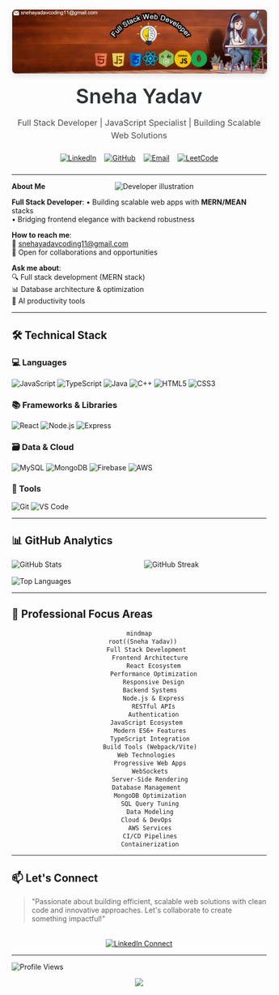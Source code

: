 <div align="center">
  <img src="https://github.com/SnehaYadavWorld11/SnehaYadavWorld11/blob/main/Pokecut_1750678051004.jpg?raw=true" 
       alt="Sneha Yadav Professional Banner" 
       style="border-radius: 8px; max-width: 100%; height: auto; box-shadow: 0 4px 12px rgba(0,0,0,0.1); border: 1px solid rgba(0,0,0,0.1);" />
  
  <h1 style="font-size: 2.5rem; margin: 1rem 0; color: #2d3436; font-weight: 600;">Sneha Yadav</h1>
  
  <h3 style="font-weight: 400; color: #4a4a4a; max-width: 800px; margin: 0 auto 1.5rem; line-height: 1.5;">
    Full Stack Developer | JavaScript Specialist | Building Scalable Web Solutions
  </h3>
  
  <div style="margin: 1.5rem 0; display: flex; gap: 1rem; justify-content: center;">
    <a href="https://www.linkedin.com/in/snehayadav11/" target="_blank">
      <img src="https://img.shields.io/badge/-LinkedIn-0A66C2?style=for-the-badge&logo=linkedin&logoColor=white" alt="LinkedIn" />
    </a>
    <a href="https://github.com/SnehaYadavWorld11" target="_blank">
      <img src="https://img.shields.io/badge/-GitHub-181717?style=for-the-badge&logo=github&logoColor=white" alt="GitHub" />
    </a>
    <a href="mailto:snehayadavcoding11@gmail.com">
      <img src="https://img.shields.io/badge/-Email-D14836?style=for-the-badge&logo=gmail&logoColor=white" alt="Email" />
    </a>
    <a href="https://leetcode.com/u/sneha_yadav_world/" target="_blank">
      <img src="https://img.shields.io/badge/-LeetCode-FFA116?style=for-the-badge&logo=leetcode&logoColor=black" alt="LeetCode" />
    </a>
  </div>
</div>


---


**About Me**<img src="https://raw.githubusercontent.com/sanjay-kv/sanjay-kv/main/Assets/illustration.png" width="300px" align="right" alt="Developer illustration">

**Full Stack Developer**: 
• Building scalable web apps with **MERN/MEAN** stacks  
• Bridging frontend elegance with backend robustness  

**How to reach me**:  
📧 snehayadavcoding11@gmail.com  
📅 Open for collaborations and opportunities  

**Ask me about**:  
🔍 Full stack development (MERN stack)  
📊 Database architecture & optimization  
🤖 AI productivity tools  

---

## 🛠️ Technical Stack  

### 💻 Languages  
![JavaScript](https://img.shields.io/badge/JavaScript-F7DF1E?style=flat-square&logo=javascript&logoColor=black)
![TypeScript](https://img.shields.io/badge/TypeScript-3178C6?style=flat-square&logo=typescript&logoColor=white)
![Java](https://img.shields.io/badge/Java-ED8B00?style=flat-square&logo=openjdk&logoColor=white)
![C++](https://img.shields.io/badge/C%2B%2B-00599C?style=flat-square&logo=c%2B%2B&logoColor=white)
![HTML5](https://img.shields.io/badge/HTML5-E34F26?style=flat-square&logo=html5&logoColor=white)
![CSS3](https://img.shields.io/badge/CSS3-1572B6?style=flat-square&logo=css3&logoColor=white)


### 📚 Frameworks & Libraries  
![React](https://img.shields.io/badge/React-20232A?style=flat-square&logo=react&logoColor=61DAFB)
![Node.js](https://img.shields.io/badge/Node.js-339933?style=flat-square&logo=nodedotjs&logoColor=white)
![Express](https://img.shields.io/badge/Express.js-000000?style=flat-square&logo=express&logoColor=white)


### 🗃️ Data & Cloud  
![MySQL](https://img.shields.io/badge/MySQL-4479A1?style=flat-square&logo=mysql&logoColor=white)
![MongoDB](https://img.shields.io/badge/MongoDB-47A248?style=flat-square&logo=mongodb&logoColor=white)
![Firebase](https://img.shields.io/badge/Firebase-FFCA28?style=flat-square&logo=firebase&logoColor=black)
![AWS](https://img.shields.io/badge/AWS-232F3E?style=flat-square&logo=amazon-aws&logoColor=white)


### 🔧 Tools  
![Git](https://img.shields.io/badge/Git-F05032?style=flat-square&logo=git&logoColor=white)
![VS Code](https://img.shields.io/badge/VS_Code-007ACC?style=flat-square&logo=visual-studio-code&logoColor=white)

---


## 📊 GitHub Analytics

<div style="display: flex; justify-content: space-between; flex-wrap: wrap; gap: 1rem;">
  <img width="48%" src="https://github-readme-stats.vercel.app/api?username=SnehaYadavWorld11&show_icons=true&theme=algolia&hide_border=true" alt="GitHub Stats" />
  <img width="48%" src="https://github-readme-streak-stats.herokuapp.com/?user=SnehaYadavWorld11&theme=algolia&hide_border=true" alt="GitHub Streak" />
</div>

<div style="margin-top: 1rem;">
  <img src="https://github-readme-stats.vercel.app/api/top-langs/?username=SnehaYadavWorld11&layout=compact&theme=algolia&hide_border=true" alt="Top Languages" />
</div>

---

## 🌟 Professional Focus Areas

<div align="center">

```mermaid
mindmap
  root((Sneha Yadav))
    Full Stack Development
      Frontend Architecture
        React Ecosystem
        Performance Optimization
        Responsive Design
      Backend Systems
        Node.js & Express
        RESTful APIs
        Authentication
    JavaScript Ecosystem
      Modern ES6+ Features
      TypeScript Integration
      Build Tools (Webpack/Vite)
    Web Technologies
      Progressive Web Apps
      WebSockets
      Server-Side Rendering
    Database Management
      MongoDB Optimization
      SQL Query Tuning
      Data Modeling
    Cloud & DevOps
      AWS Services
      CI/CD Pipelines
      Containerization
 ```
</div>


---

## 📫 Let's Connect
> "Passionate about building efficient, scalable web solutions with clean code and innovative approaches. Let's collaborate to create something impactful!"

<div align="center" style="margin-top: 2rem;">
  <a href="https://www.linkedin.com/in/snehayadav11/" target="_blank">
    <img src="https://img.shields.io/badge/-Let's%20Connect%20on%20LinkedIn-0A66C2?style=for-the-badge&logo=linkedin&logoColor=white" alt="LinkedIn Connect" />
  </a>
</div>

---

![Profile Views](https://komarev.com/ghpvc/?username=sanjeetkotarya&color=00D9FF&style=for-the-badge&label=PROFILE+VIEWS)

</div>

<div align="center">
  <img src="https://capsule-render.vercel.app/api?type=waving&color=gradient&customColorList=6,11,20&height=100&section=footer&text=Thanks%20for%20visiting!&fontSize=16&fontColor=fff&animation=twinkling"/>
</div>
